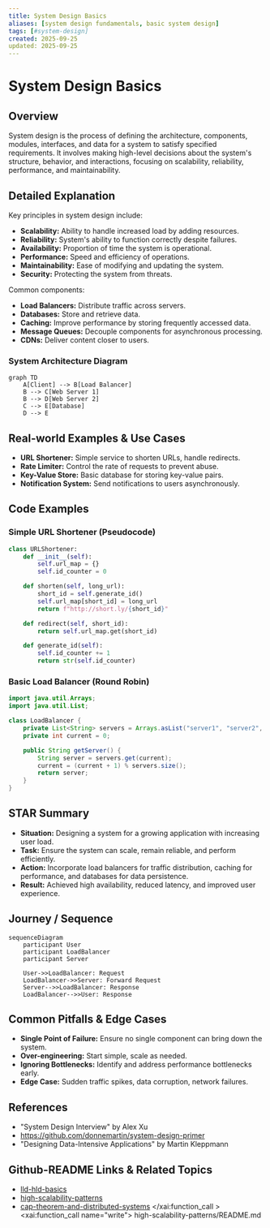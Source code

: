 ```yaml
---
title: System Design Basics
aliases: [system design fundamentals, basic system design]
tags: [#system-design]
created: 2025-09-25
updated: 2025-09-25
---
```


# System Design Basics

## Overview
System design is the process of defining the architecture, components, modules, interfaces, and data for a system to satisfy specified requirements. It involves making high-level decisions about the system's structure, behavior, and interactions, focusing on scalability, reliability, performance, and maintainability.

## Detailed Explanation
Key principles in system design include:

- **Scalability:** Ability to handle increased load by adding resources.
- **Reliability:** System's ability to function correctly despite failures.
- **Availability:** Proportion of time the system is operational.
- **Performance:** Speed and efficiency of operations.
- **Maintainability:** Ease of modifying and updating the system.
- **Security:** Protecting the system from threats.

Common components:

- **Load Balancers:** Distribute traffic across servers.
- **Databases:** Store and retrieve data.
- **Caching:** Improve performance by storing frequently accessed data.
- **Message Queues:** Decouple components for asynchronous processing.
- **CDNs:** Deliver content closer to users.

### System Architecture Diagram
```mermaid
graph TD
    A[Client] --> B[Load Balancer]
    B --> C[Web Server 1]
    B --> D[Web Server 2]
    C --> E[Database]
    D --> E
```

## Real-world Examples & Use Cases
- **URL Shortener:** Simple service to shorten URLs, handle redirects.
- **Rate Limiter:** Control the rate of requests to prevent abuse.
- **Key-Value Store:** Basic database for storing key-value pairs.
- **Notification System:** Send notifications to users asynchronously.

## Code Examples
### Simple URL Shortener (Pseudocode)
```python
class URLShortener:
    def __init__(self):
        self.url_map = {}
        self.id_counter = 0

    def shorten(self, long_url):
        short_id = self.generate_id()
        self.url_map[short_id] = long_url
        return f"http://short.ly/{short_id}"

    def redirect(self, short_id):
        return self.url_map.get(short_id)

    def generate_id(self):
        self.id_counter += 1
        return str(self.id_counter)
```

### Basic Load Balancer (Round Robin)
```java
import java.util.Arrays;
import java.util.List;

class LoadBalancer {
    private List<String> servers = Arrays.asList("server1", "server2", "server3");
    private int current = 0;

    public String getServer() {
        String server = servers.get(current);
        current = (current + 1) % servers.size();
        return server;
    }
}
```

## STAR Summary
- **Situation:** Designing a system for a growing application with increasing user load.
- **Task:** Ensure the system can scale, remain reliable, and perform efficiently.
- **Action:** Incorporate load balancers for traffic distribution, caching for performance, and databases for data persistence.
- **Result:** Achieved high availability, reduced latency, and improved user experience.

## Journey / Sequence
```mermaid
sequenceDiagram
    participant User
    participant LoadBalancer
    participant Server

    User->>LoadBalancer: Request
    LoadBalancer->>Server: Forward Request
    Server-->>LoadBalancer: Response
    LoadBalancer-->>User: Response
```

## Common Pitfalls & Edge Cases
- **Single Point of Failure:** Ensure no single component can bring down the system.
- **Over-engineering:** Start simple, scale as needed.
- **Ignoring Bottlenecks:** Identify and address performance bottlenecks early.
- **Edge Case:** Sudden traffic spikes, data corruption, network failures.

## References
- "System Design Interview" by Alex Xu
- https://github.com/donnemartin/system-design-primer
- "Designing Data-Intensive Applications" by Martin Kleppmann

## Github-README Links & Related Topics
- [lld-hld-basics](../lld-hld-basics/)
- [high-scalability-patterns](../high-scalability-patterns/)
- [cap-theorem-and-distributed-systems](../cap-theorem-and-distributed-systems/)</content>
</xai:function_call ><xai:function_call name="write">
<parameter name="filePath">high-scalability-patterns/README.md